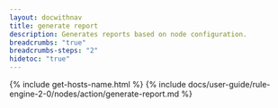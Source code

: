 ```yaml
---
layout: docwithnav
title: generate report
description: Generates reports based on node configuration. 
breadcrumbs: "true"
breadcrumbs-steps: "2"
hidetoc: "true"
---
```


{% include get-hosts-name.html %}
{% include docs/user-guide/rule-engine-2-0/nodes/action/generate-report.md %}
